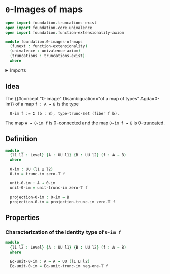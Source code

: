 # `0`-Images of maps

```agda
open import foundation.truncations-exist
open import foundation-core.univalence
open import foundation.function-extensionality-axiom

module foundation.0-images-of-maps
  (funext : function-extensionality)
  (univalence : univalence-axiom)
  (truncations : truncations-exist)
  where
```

<details><summary>Imports</summary>

```agda
open import foundation.truncation-images-of-maps funext univalence truncations
open import foundation.universe-levels

open import foundation-core.truncation-levels
```

</details>

## Idea

The {{#concept "0-image" Disambiguation="of a map of types" Agda=0-im}} of a map
`f : A → B` is the type

```text
  0-im f := Σ (b : B), type-trunc-Set (fiber f b).
```

The map `A → 0-im f` is 0-[connected](foundation.connected-maps.md) and the map
`0-im f → B` is 0-[truncated](foundation.truncated-maps.md).

## Definition

```agda
module _
  {l1 l2 : Level} {A : UU l1} {B : UU l2} (f : A → B)
  where

  0-im : UU (l1 ⊔ l2)
  0-im = trunc-im zero-𝕋 f

  unit-0-im : A → 0-im
  unit-0-im = unit-trunc-im zero-𝕋 f

  projection-0-im : 0-im → B
  projection-0-im = projection-trunc-im zero-𝕋 f
```

## Properties

### Characterization of the identity type of `0-im f`

```agda
module _
  {l1 l2 : Level} {A : UU l1} {B : UU l2} (f : A → B)
  where

  Eq-unit-0-im : A → A → UU (l1 ⊔ l2)
  Eq-unit-0-im = Eq-unit-trunc-im neg-one-𝕋 f
```
